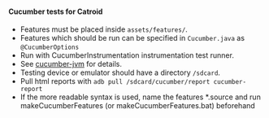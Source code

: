 #### Cucumber tests for Catroid

* Features must be placed inside `assets/features/`.
* Features which should be run can be specified in `Cucumber.java` as `@CucumberOptions`
* Run with CucumberInstrumentation instrumentation test runner.
* See [cucumber-jvm](https://github.com/cucumber/cucumber-jvm) for details.
* Testing device or emulator should have a directory `/sdcard`.
* Pull html reports with `adb pull /sdcard/cucumber/report cucumber-report`
* If the more readable syntax is used, name the features *.source and run makeCucumberFeatures (or makeCucumberFeatures.bat) beforehand

